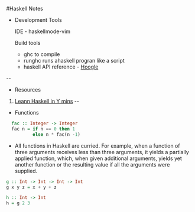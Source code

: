 #Haskell Notes

- Development Tools

  IDE - haskellmode-vim

  Build tools 
    - ghc to compile
    - runghc runs ahaskell progran like a script
    - haskell API reference - [Hoogle](https://www.haskell.org/hoogle/)


--
- Resources
1. [Leann Haskell in Y mins](https://learnxinyminutes.com/docs/haskell/)
--
- Functions
```haskell
  fac :: Integer -> Integer
  fac n = if n == 0 then 1
          else n * fac(n -1)
```
- All functions in Haskell are curried. For example, when a function of three arguments receives less than three arguments, it yields a partially applied function, which, when given additional arguments, yields yet another function or the resulting value if all the arguments were supplied.

```haskell
g :: Int -> Int -> Int -> Int
g x y z = x + y + z

h :: Int -> Int
h = g 2 3
```


